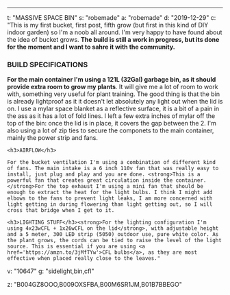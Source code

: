 ---
t: "MASSIVE SPACE BIN"
s: "robemade"
a: "robemade"
d: "2019-12-29"
c: "This is my first bucket, first post, fifth grow (but first in this kind of DIY indoor garden) so I'm a noob all around. I'm very happy to have found about the idea of bucket grows. <strong>The build is still a work in progress, but its done for the moment and I want to sahre it with the community.</strong>
    <h3>BUILD SPECIFICATIONS</h3><strong>For the main container I'm using a 121L (32Gal) garbage bin, as it should provide extra room to grow my plants</strong>. It will give me a lot of room to work with, something very useful for plant training. The good thing is that the bin is already lightproof as it it doesn't let absolutely any light out when the lid is on. I use a mylar space blanket as a reflective surface, it is a bit of a pain in the ass as it has a lot of fold lines. I left a few extra inches of mylar off the top of the bin: once the lid is in place, it covers the gap between the 2. I'm also using a lot of zip ties to secure the componets to the main container, mainly the power strip and fans. 

    <h3>AIRFLOW</h3>

    For the bucket ventilation I'm using a combination of different kind of fans. The main intake is a 6 inch 110v fan that was really easy to install, just plug and play and you are done. <strong>This is a powerful fan that creates great circulation inside the container. </strong>For the top exhaust I'm using a mini fan that should be enough to extract the heat for the light bulbs. I think I might add elbows to the fans to prevent light leaks, I am more concerned with light getting in during flowering than light getting out, so I will cross that bridge when I get to it. 

    <h3>LIGHTING STUFF</h3><strong>For the lighting configuration I'm using 4x23wCFL + 1x26wCFL on the lid</strong>, with adjustable height and a 5 meter, 300 LED strip (5050) outdoor use, pure white color. As the plant grows, the cords can be tied to raise the level of the light source. This is essential if you are using <a href='https://amzn.to/3jMfTYw'>CFL bulbs</a>, as they are most effective when placed really close to the leaves."
v: "10647"
g: "sidelight,bin,cfl"

z: "B004GZ8OOO,B009OXSFBA,B00M6SR1JM,B01B7BBEGO"
